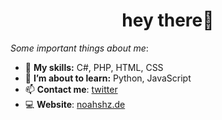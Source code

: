 <!--**noahshz/noahshz** is a ✨ _special_ ✨ repository because its `README.md` (this file) appears on your GitHub profile.-->

<h1 align="center">hey there🦦</h1>

*Some important things about me*:

- 🌱 **My skills:** C#, PHP, HTML, CSS
- 🔭 **I’m about to learn:** Python, JavaScript
- 📫 **Contact me**: [twitter](https://twitter.com/noahshz)
- 💻 **Website**: [noahshz.de](https://noahshz.de)
